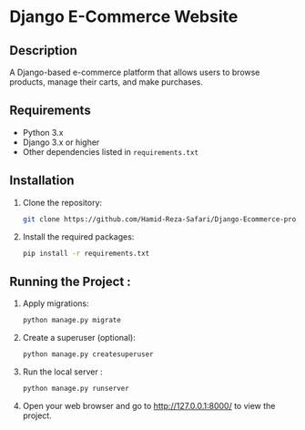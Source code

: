 # Django E-Commerce Website

## Description
A Django-based e-commerce platform that allows users to browse products, manage their carts, and make purchases.

## Requirements
- Python 3.x
- Django 3.x or higher
- Other dependencies listed in `requirements.txt`

## Installation

1. Clone the repository:
   ```bash
   git clone https://github.com/Hamid-Reza-Safari/Django-Ecommerce-project
2. Install the required packages:
   ```bash
   pip install -r requirements.txt
## Running the Project :
1. Apply migrations: 
   ```bash
   python manage.py migrate
2. Create a superuser (optional):
   ```bash
   python manage.py createsuperuser
3. Run the local server :
   ```bash
   python manage.py runserver
4. Open your web browser and go to http://127.0.0.1:8000/ to view the project.
